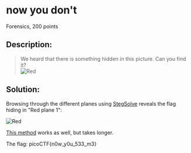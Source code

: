 # now you don't
Forensics, 200 points

## Description:
> We heard that there is something hidden in this picture. Can you find it?  
![Red](images/nowYouDont.png)



## Solution:

Browsing through the different planes using [StegSolve](https://github.com/eugenekolo/sec-tools/tree/master/stego/stegsolve/stegsolve) reveals the flag hiding in "Red plane 1":

![Red](images/nowYouSeeMe.png)

[This method](https://www.wikihow.com/Create-Hidden-Watermarks-in-GIMP) works as well, but takes longer.

The flag: picoCTF{n0w_y0u_533_m3}
